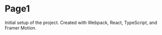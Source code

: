 # Page1

Initial setup of the project.  Created with Webpack, React, TypeScript, and Framer Motion.




